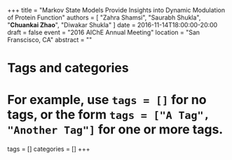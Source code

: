 +++
title = "Markov State Models Provide Insights into Dynamic Modulation of Protein Function"
authors = [ "Zahra Shamsi", "Saurabh Shukla", "**Chuankai Zhao**", "Diwakar Shukla" ]
date = 2016-11-14T18:00:00-20:00
draft = false
event = "2016 AIChE Annual Meeting"
location = "San Franscisco, CA"
abstract    = ""

# Tags and categories
# For example, use `tags = []` for no tags, or the form `tags = ["A Tag", "Another Tag"]` for one or more tags.
tags = []
categories = []
+++
